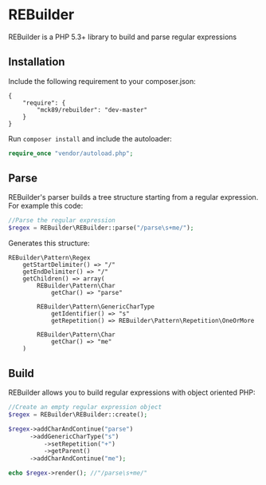 REBuilder
==========

REBuilder is a PHP 5.3+ library to build and parse regular expressions

Installation
-------------

Include the following requirement to your composer.json:
```
{
	"require": {
		"mck89/rebuilder": "dev-master"
	}
}
```

Run `composer install` and include the autoloader:

```php
require_once "vendor/autoload.php";
```

Parse
-------------

REBuilder's parser builds a tree structure starting from a regular expression.
For example this code:

```php
//Parse the regular expression
$regex = REBuilder\REBuilder::parse("/parse\s+me/");
```

Generates this structure:

```
REBuilder\Pattern\Regex
    getStartDelimiter() => "/"
    getEndDelimiter() => "/"
    getChildren() => array(
        REBuilder\Pattern\Char
            getChar() => "parse"
            
        REBuilder\Pattern\GenericCharType
            getIdentifier() => "s"
            getRepetition() => REBuilder\Pattern\Repetition\OneOrMore
            
        REBuilder\Pattern\Char
            getChar() => "me"
    )
```
    
Build
-------------

REBuilder allows you to build regular expressions with object oriented PHP:

```php
//Create an empty regular expression object
$regex = REBuilder\REBuilder::create();

$regex->addCharAndContinue("parse")
      ->addGenericCharType("s")
          ->setRepetition("+")
          ->getParent()
      ->addCharAndContinue("me");

echo $regex->render(); //"/parse\s+me/"
```